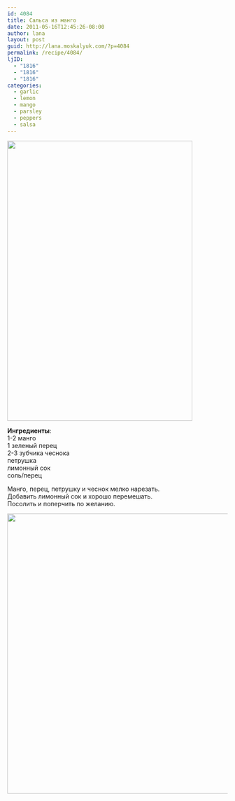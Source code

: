 ```yaml
---
id: 4084
title: Сальса из манго
date: 2011-05-16T12:45:26-08:00
author: lana
layout: post
guid: http://lana.moskalyuk.com/?p=4084
permalink: /recipe/4084/
ljID:
  - "1816"
  - "1816"
  - "1816"
categories:
  - garlic
  - lemon
  - mango
  - parsley
  - peppers
  - salsa
---
```

<img loading="lazy" class="alignnone" title="salsa" src="http://farm4.static.flickr.com/3591/5720678904_8fd3497dbe_z.jpg" alt="" width="423" height="640" />

**Ингредиенты**:  
1-2 манго  
1 зеленый перец  
2-3 зубчика чеснока  
петрушка  
лимонный сок  
соль/перец

Манго, перец, петрушку и чеснок мелко нарезать.  
Добавить лимонный сок и хорошо перемешать.  
Посолить и поперчить по желанию.

<img loading="lazy" class="alignnone" title="mango salsa" src="http://farm4.static.flickr.com/3431/5720676266_1188a1d762_z.jpg" alt="" width="525" height="640" />